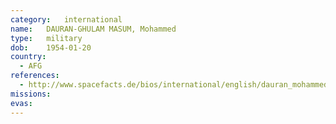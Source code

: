 ```yaml
---
category:	international
name:	DAURAN-GHULAM MASUM, Mohammed
type:	military
dob:	1954-01-20
country:
  - AFG
references:
  - http://www.spacefacts.de/bios/international/english/dauran_mohammed.htm
missions:
evas:
---
```

